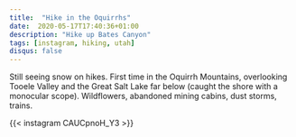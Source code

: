 ```yaml
---
title:  "Hike in the Oquirrhs"
date:  2020-05-17T17:40:36+01:00
description: "Hike up Bates Canyon"
tags: [instagram, hiking, utah]
disqus: false
---
```


Still seeing snow on hikes. First time in the Oquirrh Mountains, overlooking Tooele Valley and the Great Salt Lake far below (caught the shore with a monocular scope). Wildflowers, abandoned mining cabins, dust storms, trains.

{{< instagram CAUCpnoH_Y3 >}}
